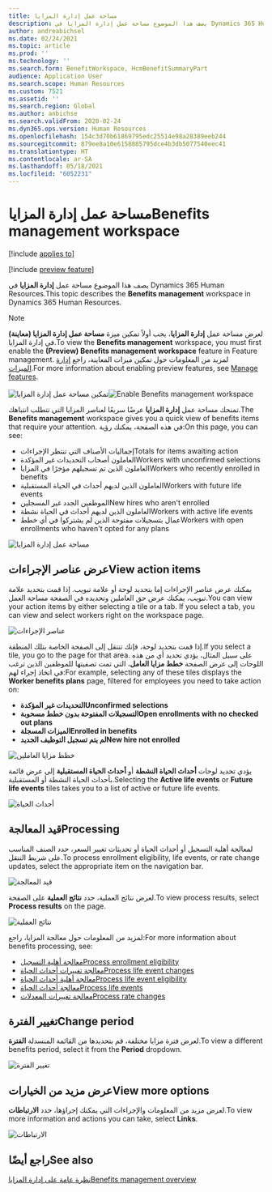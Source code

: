 ```yaml
---
title: مساحة عمل إدارة المزايا
description: يصف هذا الموضوع مساحة عمل إدارة المزايا في Dynamics 365 Human Resources.
author: andreabichsel
ms.date: 02/24/2021
ms.topic: article
ms.prod: ''
ms.technology: ''
ms.search.form: BenefitWorkspace, HcmBenefitSummaryPart
audience: Application User
ms.search.scope: Human Resources
ms.custom: 7521
ms.assetid: ''
ms.search.region: Global
ms.author: anbichse
ms.search.validFrom: 2020-02-24
ms.dyn365.ops.version: Human Resources
ms.openlocfilehash: 154c3d70b61869795edc25514e98a28389eeb244
ms.sourcegitcommit: 879ee8a10e6158885795dce4b3db5077540eec41
ms.translationtype: HT
ms.contentlocale: ar-SA
ms.lasthandoff: 05/18/2021
ms.locfileid: "6052231"
---
```

# <a name="benefits-management-workspace"></a><span data-ttu-id="bafa8-103">مساحة عمل إدارة المزايا</span><span class="sxs-lookup"><span data-stu-id="bafa8-103">Benefits management workspace</span></span>

[!include [applies to](../includes/applies-to-hr.md)]

[!include [preview feature](./includes/preview-feature.md)]

<span data-ttu-id="bafa8-104">يصف هذا الموضوع مساحة عمل **إدارة المزايا** في Dynamics 365 Human Resources.</span><span class="sxs-lookup"><span data-stu-id="bafa8-104">This topic describes the **Benefits management** workspace in Dynamics 365 Human Resources.</span></span>

> [!NOTE]
> <span data-ttu-id="bafa8-105">لعرض مساحة عمل **إدارة المزايا**، يجب أولاً تمكين ميزة **مساحة عمل إدارة المزايا (معاينة)** في إدارة المزايا.</span><span class="sxs-lookup"><span data-stu-id="bafa8-105">To view the **Benefits management** workspace, you must first enable the **(Preview) Benefits management workspace** feature in Feature management.</span></span> <span data-ttu-id="bafa8-106">لمزيد من المعلومات حول تمكين ميزات المعاينة، راجع [إدارة الميزات](../hr-admin-manage-features.md).</span><span class="sxs-lookup"><span data-stu-id="bafa8-106">For more information about enabling preview features, see [Manage features](../hr-admin-manage-features.md).</span></span><br><br><span data-ttu-id="bafa8-107">![تمكين مساحة عمل إدارة المزايا](./media/hr-benefits-management-workspace-enable.png)</span><span class="sxs-lookup"><span data-stu-id="bafa8-107">![Enable Benefits management workspace](./media/hr-benefits-management-workspace-enable.png)</span></span>

<span data-ttu-id="bafa8-108">تمنحك مساحة عمل **إدارة المزايا** عرضًا سريعًا لعناصر المزايا التي تتطلب انتباهك.</span><span class="sxs-lookup"><span data-stu-id="bafa8-108">The **Benefits management** workspace gives you a quick view of benefits items that require your attention.</span></span> <span data-ttu-id="bafa8-109">في هذه الصفحة، يمكنك رؤية:</span><span class="sxs-lookup"><span data-stu-id="bafa8-109">On this page, you can see:</span></span>

- <span data-ttu-id="bafa8-110">إجماليات الأصناف التي تنتظر الإجراءات</span><span class="sxs-lookup"><span data-stu-id="bafa8-110">Totals for items awaiting action</span></span>
- <span data-ttu-id="bafa8-111">العاملون أصحاب التحديدات غير المؤكدة</span><span class="sxs-lookup"><span data-stu-id="bafa8-111">Workers with unconfirmed selections</span></span>
- <span data-ttu-id="bafa8-112">العاملون الذين تم تسجيلهم مؤخرًا في المزايا</span><span class="sxs-lookup"><span data-stu-id="bafa8-112">Workers who recently enrolled in benefits</span></span>
- <span data-ttu-id="bafa8-113">العاملون الذين لديهم أحداث في الحياة المستقبلية</span><span class="sxs-lookup"><span data-stu-id="bafa8-113">Workers with future life events</span></span>
- <span data-ttu-id="bafa8-114">الموظفين الجدد غير المسجلين</span><span class="sxs-lookup"><span data-stu-id="bafa8-114">New hires who aren't enrolled</span></span>
- <span data-ttu-id="bafa8-115">العاملون الذين لديهم أحداث في الحياة نشطة</span><span class="sxs-lookup"><span data-stu-id="bafa8-115">Workers with active life events</span></span>
- <span data-ttu-id="bafa8-116">عمال بتسجيلات مفتوحة الذين لم يشتركوا في أي خطط</span><span class="sxs-lookup"><span data-stu-id="bafa8-116">Workers with open enrollments who haven't opted for any plans</span></span>

![مساحة عمل إدارة المزايا](./media/hr-benefits-management-workspace.png)

## <a name="view-action-items"></a><span data-ttu-id="bafa8-118">عرض عناصر الإجراءات</span><span class="sxs-lookup"><span data-stu-id="bafa8-118">View action items</span></span>

<span data-ttu-id="bafa8-119">يمكنك عرض عناصر الإجراءات إما بتحديد لوحة أو علامة تبويب. إذا قمت بتحديد علامة تبويب، يمكنك عرض حق العاملين وتحديده في الصفحة مساحة العمل.</span><span class="sxs-lookup"><span data-stu-id="bafa8-119">You can view your action items by either selecting a tile or a tab. If you select a tab, you can view and select workers right on the workspace page.</span></span>

![عناصر الإجراءات](./media/hr-benefits-management-workspace-action-items.png)

<span data-ttu-id="bafa8-121">إذا قمت بتحديد لوحة، فإنك تنتقل إلى الصفحة الخاصة بتلك المنطقة.</span><span class="sxs-lookup"><span data-stu-id="bafa8-121">If you select a tile, you go to the page for that area.</span></span> <span data-ttu-id="bafa8-122">على سبيل المثال، يؤدي تحديد أي من هذه اللوحات إلى عرض الصفحة **خطط مزايا العامل**، التي تمت تصفيتها للموظفين الذين ترغب في اتخاذ إجراء لهم:</span><span class="sxs-lookup"><span data-stu-id="bafa8-122">For example, selecting any of these tiles displays the **Worker benefits plans** page, filtered for employees you need to take action on:</span></span>

- <span data-ttu-id="bafa8-123">**التحديدات غير المؤكدة**</span><span class="sxs-lookup"><span data-stu-id="bafa8-123">**Unconfirmed selections**</span></span>
- <span data-ttu-id="bafa8-124">**التسجيلات المفتوحة بدون خطط مسحوبة**</span><span class="sxs-lookup"><span data-stu-id="bafa8-124">**Open enrollments with no checked out plans**</span></span>
- <span data-ttu-id="bafa8-125">**الميزات المسجلة**</span><span class="sxs-lookup"><span data-stu-id="bafa8-125">**Enrolled in benefits**</span></span>
- <span data-ttu-id="bafa8-126">**لم يتم تسجيل التوظيف الجديد**</span><span class="sxs-lookup"><span data-stu-id="bafa8-126">**New hire not enrolled**</span></span>

![خطط مزايا العاملين](./media/hr-benefits-management-workspace-plans.png)

<span data-ttu-id="bafa8-128">يؤدي تحديد لوحات **أحداث الحياة النشطة** أو **أحداث الحياة المستقبلية** إلى عرض قائمة بأحداث الحياة النشطة أو المستقبلية.</span><span class="sxs-lookup"><span data-stu-id="bafa8-128">Selecting the **Active life events** or **Future life events** tiles takes you to a list of active or future life events.</span></span>

![أحداث الحياة](./media/hr-benefits-management-workspace-life-events.png)

## <a name="processing"></a><span data-ttu-id="bafa8-130">قيد المعالجة</span><span class="sxs-lookup"><span data-stu-id="bafa8-130">Processing</span></span>

<span data-ttu-id="bafa8-131">لمعالجة أهلية التسجيل أو أحداث الحياة أو تحديثات تغيير السعر، حدد الصنف المناسب على شريط التنقل.</span><span class="sxs-lookup"><span data-stu-id="bafa8-131">To process enrollment eligibility, life events, or rate change updates, select the appropriate item on the navigation bar.</span></span>

![قيد المعالجة](./media/hr-benefits-management-workspace-processing.png)

<span data-ttu-id="bafa8-133">لعرض نتائج العملية، حدد **نتائج العملية** على الصفحة.</span><span class="sxs-lookup"><span data-stu-id="bafa8-133">To view process results, select **Process results** on the page.</span></span>

![نتائج العملية](./media/hr-benefits-management-workspace-process-results.png)

<span data-ttu-id="bafa8-135">لمزيد من المعلومات حول معالجة المزايا، راجع:</span><span class="sxs-lookup"><span data-stu-id="bafa8-135">For more information about benefits processing, see:</span></span>

- [<span data-ttu-id="bafa8-136">معالجة أهلية التسجيل</span><span class="sxs-lookup"><span data-stu-id="bafa8-136">Process enrollment eligibility</span></span>](hr-benefits-process-enrollment-eligibility.md)
- [<span data-ttu-id="bafa8-137">معالجة تغييرات أحداث الحياة</span><span class="sxs-lookup"><span data-stu-id="bafa8-137">Process life event changes</span></span>](hr-benefits-process-life-event-changes.md)
- [<span data-ttu-id="bafa8-138">معالجة أهلية أحداث الحياة</span><span class="sxs-lookup"><span data-stu-id="bafa8-138">Process life event eligibility</span></span>](hr-benefits-process-life-event-eligibility.md)
- [<span data-ttu-id="bafa8-139">معالجة أحداث الحياة</span><span class="sxs-lookup"><span data-stu-id="bafa8-139">Process life events</span></span>](hr-benefits-process-life-events.md)
- [<span data-ttu-id="bafa8-140">معالجة تغييرات المعدلات</span><span class="sxs-lookup"><span data-stu-id="bafa8-140">Process rate changes</span></span>](hr-benefits-process-rate-changes.md)

## <a name="change-period"></a><span data-ttu-id="bafa8-141">تغيير الفترة</span><span class="sxs-lookup"><span data-stu-id="bafa8-141">Change period</span></span>

<span data-ttu-id="bafa8-142">لعرض فترة مزايا مختلفة، قم بتحديدها من القائمة المنسدلة **الفترة**.</span><span class="sxs-lookup"><span data-stu-id="bafa8-142">To view a different benefits period, select it from the **Period** dropdown.</span></span>

![تغيير الفترة](./media/hr-benefits-management-workspace-period.png)

## <a name="view-more-options"></a><span data-ttu-id="bafa8-144">عرض مزيد من الخيارات</span><span class="sxs-lookup"><span data-stu-id="bafa8-144">View more options</span></span>

<span data-ttu-id="bafa8-145">لعرض مزيد من المعلومات والإجراءات التي يمكنك إجراؤها، حدد **الارتباطات**.</span><span class="sxs-lookup"><span data-stu-id="bafa8-145">To view more information and actions you can take, select **Links**.</span></span>

![الارتباطات](./media/hr-benefits-management-workspace-links.png)

## <a name="see-also"></a><span data-ttu-id="bafa8-147">راجع أيضًا</span><span class="sxs-lookup"><span data-stu-id="bafa8-147">See also</span></span>

[<span data-ttu-id="bafa8-148">نظرة عامة على إدارة المزايا</span><span class="sxs-lookup"><span data-stu-id="bafa8-148">Benefits management overview</span></span>](hr-benefits-management-overview.md)